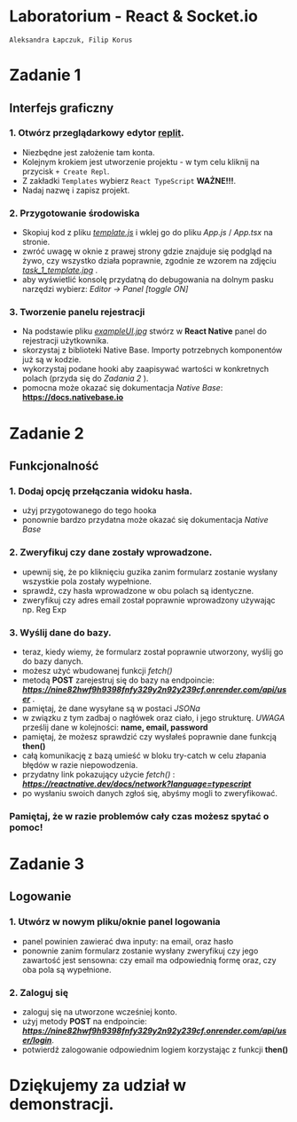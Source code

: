 # Laboratorium - React & Socket.io
    Aleksandra Łapczuk, Filip Korus

# Zadanie 1
## Interfejs graficzny

### 1. Otwórz przeglądarkowy edytor [replit](https://replit.com/).
- Niezbędne jest założenie tam konta.
- Kolejnym krokiem jest utworzenie projektu - w tym celu kliknij na przycisk `+ Create Repl`.
- Z zakładki `Templates` wybierz `React TypeScript` **WAŻNE!!!**.
- Nadaj nazwę i zapisz projekt.

### 2. Przygotowanie środowiska
- Skopiuj kod z pliku [_template.js_](https://github.com/BartCzech/GIGACHAT/blob/Mati/tasks/template.js) i wklej go do pliku _App.js_ / _App.tsx_ na stronie.
- zwróć uwagę w oknie z prawej strony gdzie znajduje się podgląd na żywo, czy wszystko działa poprawnie,
  zgodnie ze wzorem na zdjęciu [*task_1_template.jpg*](https://github.com/BartCzech/GIGACHAT/blob/Mati/tasks/task_1_template.jpg) .
- aby wyświetlić konsolę przydatną do debugowania na dolnym pasku narzędzi wybierz:
  *Editor -> Panel [toggle ON]*

### 3. Tworzenie panelu rejestracji
- Na podstawie pliku [_exampleUI.jpg_](https://github.com/BartCzech/GIGACHAT/blob/Mati/tasks/exampleUI.jpg) stwórz w **React Native** panel do rejestracji użytkownika.
- skorzystaj z biblioteki Native Base. Importy potrzebnych komponentów już są w kodzie.
- wykorzystaj podane hooki aby zaapisywać wartości w konkretnych polach (przyda się do *Zadania 2* ).
- pomocna może okazać się dokumentacja *Native Base*: **https://docs.nativebase.io**


# Zadanie 2
## Funkcjonalność

### 1. Dodaj opcję przełączania widoku hasła.
- użyj przygotowanego do tego hooka
- ponownie bardzo przydatna może okazać się dokumentacja *Native Base*

### 2. Zweryfikuj czy dane zostały wprowadzone.

- upewnij się, że po kliknięciu guzika zanim formularz zostanie wysłany wszystkie pola zostały wypełnione.
- sprawdź, czy hasła wprowadzone w obu polach są identyczne.
- zweryfikuj czy adres email został poprawnie wprowadzony używając np. Reg Exp

### 3. Wyślij dane do bazy.

- teraz, kiedy wiemy, że formularz został poprawnie utworzony, wyślij go do bazy danych.
- możesz użyć wbudowanej funkcji *fetch()*
- metodą **POST** zarejestruj się do bazy na endpoincie: ***https://nine82hwf9h9398fnfy329y2n92y239cf.onrender.com/api/user*** .
- pamiętaj, że dane wysyłane są w postaci *JSONa*
- w związku z tym zadbaj o nagłówek oraz ciało, i jego strukturę. *UWAGA* prześlij dane w kolejności: **name, email, password**
- pamiętaj, że możesz sprawdzić czy wysłałeś poprawnie dane funkcją **then()**
- całą komunikację z bazą umieść w bloku try-catch w celu złapania błędów w razie niepowodzenia.
- przydatny link pokazujący użycie *fetch()* : ***https://reactnative.dev/docs/network?language=typescript***
- po wysłaniu swoich danych zgłoś się, abyśmy mogli to zweryfikować.

### Pamiętaj, że w razie problemów cały czas możesz spytać o pomoc!

# Zadanie 3
## Logowanie

### 1. Utwórz w nowym pliku/oknie panel logowania
- panel powinien zawierać dwa inputy: na email, oraz hasło
- ponownie zanim formularz zostanie wysłany zweryfikuj czy jego zawartość jest sensowna: czy email ma odpowiednią formę oraz, czy oba pola są wypełnione.

### 2. Zaloguj się
- zaloguj się na utworzone wcześniej konto.
- użyj metody **POST** na endpoincie: ***https://nine82hwf9h9398fnfy329y2n92y239cf.onrender.com/api/user/login***.
- potwierdź zalogowanie odpowiednim logiem korzystając z funkcji **then()**

# Dziękujemy za udział w demonstracji.
